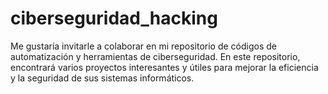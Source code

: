 # ciberseguridad_hacking
Me gustaría invitarle a colaborar en mi repositorio de códigos de automatización y herramientas de ciberseguridad. En este repositorio, encontrará varios proyectos interesantes y útiles para mejorar la eficiencia y la seguridad de sus sistemas informáticos. 
